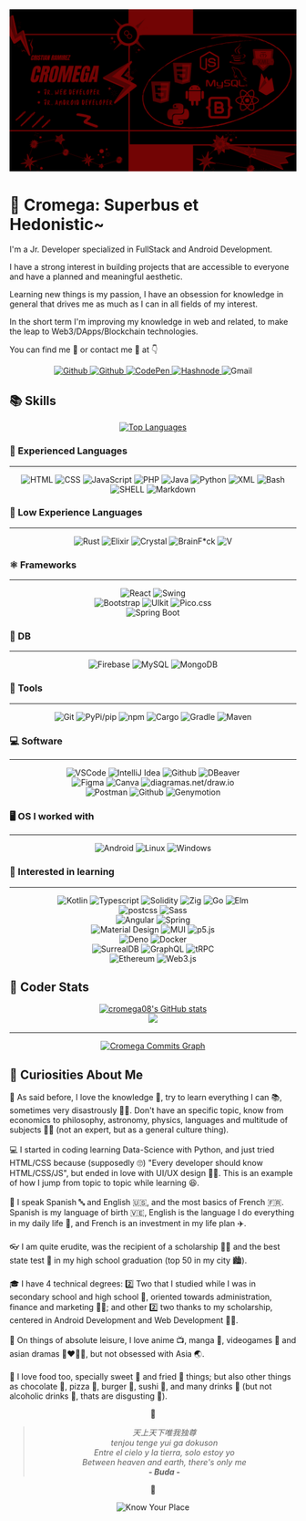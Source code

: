 <div align="center">
  <img src="https://github.com/cromega08/Cromega08/blob/main/imgs/cromega_banner.png?raw=true" alt="Cromega Footer"/>
</div>

# 👑 Cromega: Superbus et Hedonistic~

I'm a Jr. Developer specialized in FullStack and Android Development.

I have a strong interest in building projects that are accessible to everyone and have a planned and meaningful aesthetic.

Learning new things is my passion, I have an obsession for knowledge in general that drives me as much as I can in all fields of my interest.

In the short term I'm improving my knowledge in web and related, to make the leap to Web3/DApps/Blockchain technologies.

You can find me 🖖 or contact me 🤙 at 👇

<div align="center">
  <a href="https://www.github.com/cromega08" target="_blank" rel="noreferrer">
    <img src="https://img.shields.io/badge/-Github-720404?logo=github&logoColor=181717&style=for-the-badge&logoWidth=50" alt="Github">
  </a>
  <a href="https://www.linkedin.com/in/crjrg/" target="_blank" rel="noreferrer">
    <img src="https://img.shields.io/badge/-LinkedIn-720404?logo=linkedin&logoColor=0A66C2&style=for-the-badge&logoWidth=50" alt="Github">
  </a>
  <a href="https://www.codepen.io/cromega08" target="_blank" rel="noreferrer">
    <img src="https://img.shields.io/badge/-CodePen-720404?logo=codepen&logoColor=000000&style=for-the-badge&logoWidth=50" alt="CodePen">
  </a>
  <a href="https://hashnode.com/@Cromega08" target="_blank" rel="noreferrer">
    <img src="https://img.shields.io/badge/-Hashnode-720404?logo=hashnode&logoColor=2962FF&style=for-the-badge&logoWidth=50" alt="Hashnode">
  </a>
    <img src="https://img.shields.io/badge/-cr.jrg08@gmail.com-720404?logo=gmail&logoColor=EA4335&style=for-the-badge&logoWidth=50" alt="Gmail">
</div>

## 📚 Skills

<div align="center">
  <a href="https://github.com/cromega08" align="center"><img src="https://github-readme-stats.vercel.app/api/top-langs/?username=cromega08&langs_count=10&title_color=0891b2&text_color=ffffff&icon_color=0891b2&bg_color=1c1917&hide_border=true&locale=en&custom_title=Top%20%Languages" alt="Top Languages" /></a>
</div>

### 📘 Experienced Languages 
---

<div align="center">
  <img src="https://img.shields.io/badge/-HTML-720404?logo=html5&logoColor=E34F26&style=for-the-badge&logoWidth=50" alt="HTML">
  <img src="https://img.shields.io/badge/-CSS-720404?logo=css3&logoColor=1572B6&style=for-the-badge&logoWidth=50" alt="CSS">
  <img src="https://img.shields.io/badge/-JavaScript-720404?logo=javascript&logoColor=F7DF1E&style=for-the-badge&logoWidth=50" alt="JavaScript">
  <img src="https://img.shields.io/badge/-PHP-720404?logo=php&logoColor=777BB4&style=for-the-badge&logoWidth=50" alt="PHP">
  <img src="https://img.shields.io/badge/-Java-720404?logo=openjdk&logoColor=FFFFFF&style=for-the-badge&logoWidth=50" alt="Java">
  <img src="https://img.shields.io/badge/-Python-720404?logo=python&logoColor=3776AB&style=for-the-badge&logoWidth=50" alt="Python">
  <img src="https://img.shields.io/badge/-XML-720404?logo=xml&logoColor=F7DF1E&style=for-the-badge&logoWidth=50" alt="XML">
  <img src="https://img.shields.io/badge/-Bash-720404?logo=gnubash&logoColor=4EAA25&style=for-the-badge&logoWidth=50" alt="Bash">
  <img src="https://img.shields.io/badge/-SHELL-720404?style=for-the-badge&logoWidth=50" alt="SHELL">  
  <img src="https://img.shields.io/badge/-Markdown-720404?logo=markdown&logoColor=000000&style=for-the-badge&logoWidth=50" alt="Markdown">
</div>

### 📗 Low Experience Languages
---

<div align="center">
  <img src="https://img.shields.io/badge/-Rust-720404?logo=rust&logoColor=000000&style=for-the-badge&logoWidth=50" alt="Rust">
  <img src="https://img.shields.io/badge/-Elixir-720404?logo=elixir&logoColor=4B275F&style=for-the-badge&logoWidth=50" alt="Elixir">
  <img src="https://img.shields.io/badge/-Crystal-720404?logo=crystal&logoColor=000000&style=for-the-badge&logoWidth=50" alt="Crystal">
  <img src="https://img.shields.io/badge/-BrainF*ck-720404?logo=brainfuck&logoColor=000000&style=for-the-badge&logoWidth=50" alt="BrainF*ck">
  <img src="https://img.shields.io/badge/-V-720404?logo=v&logoColor=5D87BF&style=for-the-badge&logoWidth=50" alt="V">
</div>

### ⚛️ Frameworks
---

<div align="center">
  <img src="https://img.shields.io/badge/-React-720404?logo=react&logoColor=61DAFB&style=for-the-badge&logoWidth=50" alt="React">
  <img src="https://img.shields.io/badge/-Swing-720404?logo=swing&logoColor=000000&style=for-the-badge&logoWidth=50" alt="Swing">
  </br>
  <img src="https://img.shields.io/badge/-Bootstrap-720404?logo=bootstrap&logoColor=7952B3&style=for-the-badge&logoWidth=50" alt="Bootstrap">
  <img src="https://img.shields.io/badge/-UIkit-720404?logo=uikit&logoColor=2396F3&style=for-the-badge&logoWidth=50" alt="UIkit">
  <img src="https://img.shields.io/badge/-Pico.css-720404?logo=pico.css&logoColor=7952B3&style=for-the-badge&logoWidth=50" alt="Pico.css">
    </br>
  <img src="https://img.shields.io/badge/-Spring Boot-720404?logo=spring boot&logoColor=6DB33F&style=for-the-badge&logoWidth=50" alt="Spring Boot">
</div>

### 📑 DB
---

<div align="center">
  <img src="https://img.shields.io/badge/-Firebase-720404?logo=firebase&logoColor=FFCA28&style=for-the-badge&logoWidth=50" alt="Firebase">
  <img src="https://img.shields.io/badge/-MySQL-720404?logo=mysql&logoColor=4479A1&style=for-the-badge&logoWidth=50" alt="MySQL">
  <img src="https://img.shields.io/badge/-MongoDB-720404?logo=mongodb&logoColor=47A248&style=for-the-badge&logoWidth=50" alt="MongoDB">
</div>

### 🧰 Tools
---

<div align="center">
  <img src="https://img.shields.io/badge/-Git-720404?logo=git&logoColor=F05032&style=for-the-badge&logoWidth=50" alt="Git">
  <img src="https://img.shields.io/badge/-PyPi / pip-720404?logo=pypi&logoColor=3775A9&style=for-the-badge&logoWidth=50" alt="PyPi/pip">
  <img src="https://img.shields.io/badge/-npm-720404?logo=npm&logoColor=CB3837&style=for-the-badge&logoWidth=50" alt="npm">
  <img src="https://img.shields.io/badge/-Cargo-720404?logo=cargo&logoColor=000000&style=for-the-badge&logoWidth=50" alt="Cargo">
  <img src="https://img.shields.io/badge/-Gradle-720404?logo=gradle&logoColor=02303A&style=for-the-badge&logoWidth=50" alt="Gradle">
  <img src="https://img.shields.io/badge/-Maven-720404?logo=apache maven&logoColor=C71A36&style=for-the-badge&logoWidth=50" alt="Maven">
</div>

### 💻 Software
---

<div align="center">
  <img src="https://img.shields.io/badge/-VSCode-720404?logo=visual studio code&logoColor=007ACC&style=for-the-badge&logoWidth=50" alt="VSCode">
  <img src="https://img.shields.io/badge/-IntelliJ Idea-720404?logo=intellij idea&logoColor=000000&style=for-the-badge&logoWidth=50" alt="IntelliJ Idea">
  <img src="https://img.shields.io/badge/-Jupyter-720404?logo=jupyter&logoColor=F37626&style=for-the-badge&logoWidth=50" alt="Github">
   <img src="https://img.shields.io/badge/-DBeaver-720404?logo=dbeavercode&logoColor=000000&style=for-the-badge&logoWidth=50" alt="DBeaver">
  <br/>
  <img src="https://img.shields.io/badge/-Figma-720404?logo=figma&logoColor=F24E1E&style=for-the-badge&logoWidth=50" alt="Figma">
  <img src="https://img.shields.io/badge/-Canva-720404?logo=canva&logoColor=00C4CC&style=for-the-badge&logoWidth=50" alt="Canva">
  <img src="https://img.shields.io/badge/-diagrams.net/draw.io-720404?logo=diagrams.net&logoColor=F08705&style=for-the-badge&logoWidth=50" alt="diagramas.net/draw.io">
  <br/>
  <img src="https://img.shields.io/badge/-Postman-720404?logo=postman&logoColor=FF6C37&style=for-the-badge&logoWidth=50" alt="Postman">
  <img src="https://img.shields.io/badge/-Github-720404?logo=github&logoColor=181717&style=for-the-badge&logoWidth=50" alt="Github">
  <img src="https://img.shields.io/badge/-Genymotion-720404?logo=dbeavercode&logoColor=000000&style=for-the-badge&logoWidth=50" alt="Genymotion">
</div>

### 🖥️ OS I worked with
---
<div align="center">
  <img src="https://img.shields.io/badge/-Android-720404?logo=android&logoColor=3DDC84&style=for-the-badge&logoWidth=50" alt="Android">
  <img src="https://img.shields.io/badge/-Linux-720404?logo=linux&logoColor=FCC624&style=for-the-badge&logoWidth=50" alt="Linux">
  <img src="https://img.shields.io/badge/-Windows-720404?logo=windows&logoColor=0078D6&style=for-the-badge&logoWidth=50" alt="Windows">
</div>

### 📓 Interested in learning
---

<div align="center">
  <img src="https://img.shields.io/badge/-Kotlin-720404?logo=kotlin&logoColor=F52FF&style=for-the-badge&logoWidth=50" alt="Kotlin">
  <img src="https://img.shields.io/badge/-TypeScript-720404?logo=typescript&logoColor=3178C6&style=for-the-badge&logoWidth=50" alt="Typescript">
  <img src="https://img.shields.io/badge/-Solidity-720404?logo=solidity&logoColor=363636&style=for-the-badge&logoWidth=50" alt="Solidity">
  <img src="https://img.shields.io/badge/-Zig-720404?logo=zig&logoColor=F7A41D&style=for-the-badge&logoWidth=50" alt="Zig">
  <img src="https://img.shields.io/badge/-Go-720404?logo=go&logoColor=00ADD85&style=for-the-badge&logoWidth=50" alt="Go">
  <img src="https://img.shields.io/badge/-Elm-720404?logo=elm&logoColor=1293D8&style=for-the-badge&logoWidth=50" alt="Elm">
  </br>
  <img src="https://img.shields.io/badge/-PostCSS-720404?logo=postcss&logoColor=DD3A0A&style=for-the-badge&logoWidth=50" alt="postcss">
  <img src="https://img.shields.io/badge/-Sass-720404?logo=sass&logoColor=CC6699&style=for-the-badge&logoWidth=50" alt="Sass">
  </br>
  <img src="https://img.shields.io/badge/-Angular-720404?logo=angular&logoColor=DD0031&style=for-the-badge&logoWidth=50" alt="Angular">
  <img src="https://img.shields.io/badge/-Spring-720404?logo=spring&logoColor=6DB33F&style=for-the-badge&logoWidth=50" alt="Spring">
  
  </br>
  <img src="https://img.shields.io/badge/-Material Design-720404?logo=material design&logoColor=757575&style=for-the-badge&logoWidth=50" alt="Material Design">
  <img src="https://img.shields.io/badge/-MUI-720404?logo=mui&logoColor=007FFF&style=for-the-badge&logoWidth=50" alt="MUI">
  <img src="https://img.shields.io/badge/-p5.js-720404?logo=p5.js&logoColor=ED225D&style=for-the-badge&logoWidth=50" alt="p5.js">
  </br>
  <img src="https://img.shields.io/badge/-Deno-720404?logo=deno&logoColor=000000&style=for-the-badge&logoWidth=50" alt="Deno">
  <img src="https://img.shields.io/badge/-Docker-720404?logo=docker&logoColor=2496ED&style=for-the-badge&logoWidth=50" alt="Docker">
  </br>
  <img src="https://img.shields.io/badge/-SurrealDB-720404?logo=surrealdb&logoColor=FF00A0&style=for-the-badge&logoWidth=50" alt="SurrealDB">
  <img src="https://img.shields.io/badge/-GraphQL-720404?logo=graphql&logoColor=E10098&style=for-the-badge&logoWidth=50" alt="GraphQL">
  <img src="https://img.shields.io/badge/-tRPC-720404?logo=trpc&logoColor=2596BE&style=for-the-badge&logoWidth=50" alt="tRPC">  
  </br>
  <img src="https://img.shields.io/badge/-Ethereum-720404?logo=ethereum&logoColor=3C3C3D&style=for-the-badge&logoWidth=50" alt="Ethereum">
  <img src="https://img.shields.io/badge/-Web3.js-720404?logo=web3.js&logoColor=000000&style=for-the-badge&logoWidth=50" alt="Web3.js">
</div>

## 💎 Coder Stats

<div align="center">
  <a href="http://www.github.com/cromega08"><img src="https://github-readme-stats.vercel.app/api?username=cromega08&show_icons=true&hide=stars,&count_private=true&title_color=ef4444&text_color=a855f7&icon_color=6366f1&bg_color=1c1917&hide_border=true&show_icons=true" alt="cromega08's GitHub stats" /></a>
</div>

<!-- --- -->

<div align="center">
  <a href="http://www.github.com/cromega08"><img src="https://github-readme-streak-stats.herokuapp.com/?user=cromega08&stroke=a855f7&background=1c1917&ring=ef4444&fire=ef4444&currStreakNum=a855f7&currStreakLabel=ef4444&sideNums=a855f7&sideLabels=a855f7&dates=a855f7&hide_border=true" /></a>
</div>

---

<div align="center">
  <a href="http://www.github.com/cromega08"><img src="https://github-readme-activity-graph.cyclic.app/graph?username=cromega08&bg_color=1c1917&color=a855f7&line=6366f1&point=a855f7&area_color=1c1917&area=true&hide_border=true&custom_title=Cromega%20Commits%20Graph" alt="Cromega Commits Graph" /></a>
</div>

## 🤴 Curiosities About Me

🖤 As said before, I love the knowledge 📖, try to learn everything I can 📚, sometimes very disastrously 😵‍💫. Don't have an specific topic, know from economics to philosophy, astronomy, physics, languages and multitude of subjects 👨‍🔬 (not an expert, but as a general culture thing).
<br/><br/>
💻 I started in coding learning Data-Science with Python, and just tried HTML/CSS because (supposedly 🙄) "Every developer should know HTML/CSS/JS", but ended in love with UI/UX design 👨‍🎨. This is an example of how I jump from topic to topic while learning 😆.
<br/><br/>
💬 I speak Spanish 🔤 and English 🇺🇸, and the most basics of French 🇫🇷. Spanish is my language of birth 🇻🇪, English is the language I do everything in my daily life 🌇, and French is an investment in my life plan ✈️.
<br/><br/>
👓 I am quite erudite, was the recipient of a scholarship 👨‍🎓 and the best state test 📄 in my high school graduation (top 50 in my city 🏙️).
<br/><br/>
🎓 I have 4 technical degrees: 2️⃣ Two that I studied while I was in secondary school and high school 🏫, oriented towards administration, finance and marketing 👨‍💼; and other 2️⃣ two thanks to my scholarship, centered in Android Development and Web Development 👨‍💻.
<br/><br/>
🫰 On things of absolute leisure, I love anime 📺, manga 📙, videogames 👾 and asian dramas 👩‍❤️‍💋‍👨, but not obsessed with Asia 🌏.
<br/><br/>
🥫 I love food too, specially sweet 🍰 and fried 🍤 things; but also other things as chocolate 🍫, pizza 🍕, burger 🍔, sushi 🍣, and many drinks 🥛 (but not alcoholic drinks 🥃, thats are disgusting 🤮).

<div align="center">
  
👑
> _天上天下唯我独尊_ <br/> _tenjou tenge yui ga dokuson_ <br/> _Entre el cielo y la tierra, solo estoy yo_ <br/> _Between heaven and earth, there's only me_ <br/> **- _Buda_ -**<br/>

👹

  <img src="https://media.tenor.com/Tr_v0-toZkoAAAAd/sakuna-fool.gif" alt="Know Your Place" title="Know Your Place"/>
</div>

